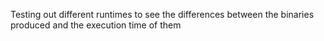 Testing out different runtimes to see the differences between the binaries produced and the execution time of them
